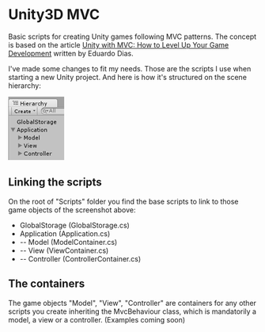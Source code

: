 # Unity3D MVC

Basic scripts for creating Unity games following MVC patterns. The concept is based on the article [Unity with MVC: How to Level Up Your Game Development](https://www.toptal.com/unity-unity3d/unity-with-mvc-how-to-level-up-your-game-development) written by Eduardo Dias.

I've made some changes to fit my needs. Those are the scripts I use when starting a new Unity project. And here is how it's structured on the scene hierarchy:

![screenshot](screenshot.png)

## Linking the scripts

On the root of "Scripts" folder you find the base scripts to link to those game objects of the screenshot above:

- GlobalStorage (GlobalStorage.cs)
- Application (Application.cs)
- -- Model (ModelContainer.cs)
- -- View (ViewContainer.cs)
- -- Controller (ControllerContainer.cs)


## The containers

The game objects "Model", "View", "Controller" are containers for any other scripts you create inheriting the MvcBehaviour class, which is mandatorily a model, a view or a controller. (Examples coming soon)
